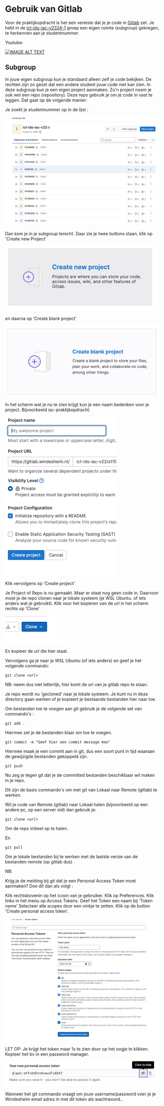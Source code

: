 # Gebruik van Gitlab

Voor de praktijkopdracht is het een vereiste dat je je code in [Gitlab](https://gitlab.windesheim.nl) zet.
Je hebt in de [ict-ids-iac-v2324-1](https://gitlab.windesheim.nl/ict-ids-iac-v2324-1) groep een eigen ruimte (subgroup) gekregen, te herkennen aan je studentnummer.

Youtube:

[![IMAGE ALT TEXT](http://img.youtube.com/vi/2uYeb_c8_bk/0.jpg)](http://www.youtube.com/watch?v=2uYeb_c8_bk "Using Git")

## Subgroup

In jouw eigen subgroup kun je standaard alleen zelf je code bekijken. De rechten zijn zo gezet dat een andere student jouw code niet kan zien. In deze subgroup kun je een eigen project aanmaken. Zo'n project noem je ook wel een repo (repository).
Deze repo gebruik je om je code in vast te leggen. Dat gaat op de volgende manier:

Je zoekt je studentnummer op in de lijst : 

![Gitlab List](./images/gitlab_list.png)

Dan kom je in je subgroup terecht. Daar zie je twee buttons staan, klik op 'Create new Project'

![Create new Project](./images/create_new_project.png)

en daarna op 'Create blank project'

![Create blank Project](./images/create_blank_project.png)

In het scherm wat je nu te zien krijgt kun je een naam bedenken voor je project. Bijvoorbeeld iac-praktijkopdracht.

![Project name](./images/project_name.png)

Klik vervolgens op 'Create project'

Je Project of Repo is nu gemaakt. Maar er staat nog geen code in.
Daarvoor moet je de repo clonen naar je lokale systeem (je WSL Ubuntu. of iets anders wat je gebruikt).
Klik voor het kopieren van de url in het scherm rechts op 'Clone'

![Clone](./images/clone.png)

En kopieer de url die hier staat.

Vervolgens ga je naar je WSL Ubuntu (of iets anders) en geef je het volgende commando:

```
git clone <url>
```
NB: neem <url> dus niet letterlijk, hier komt de url van je gitlab repo te staan.

Je repo wordt nu 'gecloned' naar je lokale systeem. Je kunt nu in deze directory gaan werken of je kopieert je bestaande bestanden hier naar toe.

Om bestanden toe te voegen aan git gebruik je de volgende set van commando's :

```
git add .
```
Hiermee zet je de bestanden klaar om toe te voegen.

```
git commit -m "Geef hier een commit message mee"
```
Hiermee maak je een commit aan in git, dus een soort punt in tijd waaraan de gewijzigde bestanden gekoppeld zijn.

```
git push
```
Nu zeg je tegen git dat je de committed bestanden beschikbaar wil maken in je repo.

Dit zijn de basis commando's om met git van Lokaal naar Remote (gitlab) te werken.

Wil je code van Remote (gitlab) naar Lokaal halen (bijvoorbeeld op een andere pc, op een server oid) dan gebruik je:

```
git clone <url>
```
Om de repo initieel op te halen.

En 

```
git pull
```
Om je lokale bestanden bij te werken met de laatste versie van de bestanden remote (op gitlab dus)

NB:

Krijg je de melding bij git dat je een Personal Access Token moet aanmaken? Doe dit dan als volgt :

Klik rechtsbovenin op het icoon van je gebruiker. Klik op Preferences.
Klik links in het menu op Access Tokens.
Geef het Token een naam bij 'Token name'
Selecteer alle scopes door een vinkje te zetten.
Klik op de button 'Create personal access token'.

![Create Token](./images/create_token.png)

LET OP: Je krijgt het token maar 1x te zien door op het oogje te klikken. Kopieer het bv in een password manager.

![Show Token](./images/show_token.png)

Wanneer het git commando vraagt om jouw username/password voer je je Windesheim email adres in met dit token als wachtwoord..

